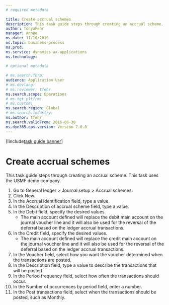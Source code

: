 ```yaml
--- 
# required metadata 
 
title: Create accrual schemes
description: This task guide steps through creating an accrual scheme. 
author: TonyaFehr 
manager: AnnBe 
ms.date: 11/10/2016
ms.topic: business-process 
ms.prod:  
ms.service: dynamics-ax-applications 
ms.technology:  
 
# optional metadata 
 
# ms.search.form:   
audience: Application User 
# ms.devlang:  
# ms.reviewer: tfehr 
ms.search.scope: Operations 
# ms.tgt_pltfrm:  
# ms.custom:  
ms.search.region: Global
# ms.search.industry: 
ms.author: tfehr 
ms.search.validFrom: 2016-06-30 
ms.dyn365.ops.version: Version 7.0.0 
---
```


[!include[task guide banner](.../includes/task-guide-banner.md)]

# Create accrual schemes

This task guide steps through creating an accrual scheme. This task uses the USMF demo company.

1. Go to General ledger > Journal setup > Accrual schemes.
2. Click New.
3. In the Accrual identification field, type a value.
4. In the Description of accrual scheme field, type a value.
5. In the Debit field, specify the desired values.
    * The main account defined will replace the debit main account on the journal voucher line and it will also be used for the reversal of the deferral based on the ledger accrual transactions.  
6. In the Credit field, specify the desired values.
    * The main account defined will replace the credit main account on the journal voucher line and it will also be used for the reversal of the deferral based on the ledger accrual transactions.  
7. In the Voucher field, select how you want the voucher determined when the transactions are posted.
8. In the Description field, type a value to describe the transactions that will be posted.
9. In the Period frequency field, select how often the transactions should occur.
10. In the Number of occurrences by period field, enter a number.
11. In the Post transactions field, select when the transactions should be posted, such as Monthly.

